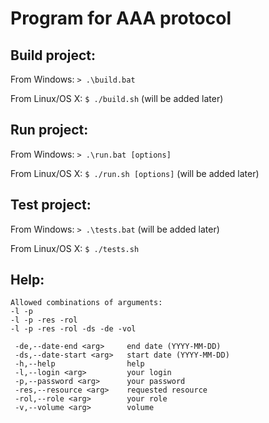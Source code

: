 **Program for AAA protocol**
=====================

**Build project:**
-----------------------------------

From Windows:
`> .\build.bat`

From Linux/OS X:
`$ ./build.sh` (will be added later)

**Run project:**
-----------------------------------

From Windows:
`> .\run.bat [options]`

From Linux/OS X:
`$ ./run.sh [options]` (will be added later)

**Test project:**
-----------------------------------

From Windows:
`> .\tests.bat` (will be added later)

From Linux/OS X:
`$ ./tests.sh`

**Help:**
-----------------------------------
```
Allowed combinations of arguments:
-l -p
-l -p -res -rol
-l -p -res -rol -ds -de -vol

 -de,--date-end <arg>     end date (YYYY-MM-DD)
 -ds,--date-start <arg>   start date (YYYY-MM-DD)
 -h,--help                help
 -l,--login <arg>         your login
 -p,--password <arg>      your password
 -res,--resource <arg>    requested resource
 -rol,--role <arg>        your role
 -v,--volume <arg>        volume
```